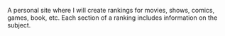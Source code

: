 A personal site where I will create rankings for movies, shows, comics, games, book, etc. Each section of a ranking includes information on the subject.
